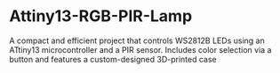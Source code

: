 # Attiny13-RGB-PIR-Lamp
A compact and efficient project that controls WS2812B LEDs using an ATtiny13 microcontroller and a PIR sensor. Includes color selection via a button and features a custom-designed 3D-printed case
